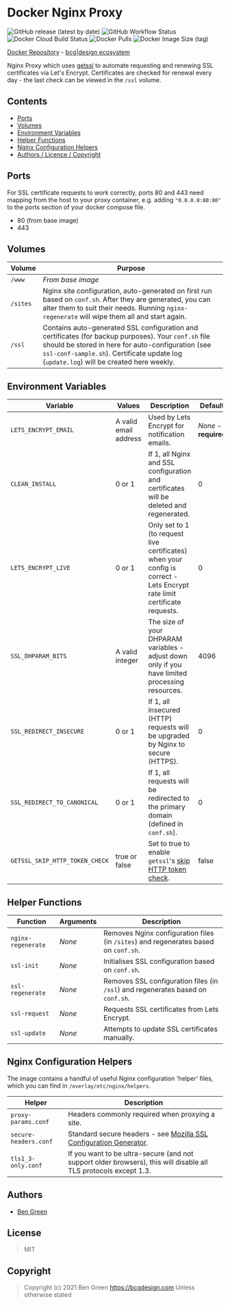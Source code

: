 # Docker Nginx Proxy

![GitHub release (latest by date)](https://img.shields.io/github/v/release/bencgreen/docker-nginx-proxy) ![GitHub Workflow Status](https://img.shields.io/github/workflow/status/bencgreen/docker-nginx-proxy/build?label=github) ![Docker Cloud Build Status](https://img.shields.io/docker/cloud/build/bcgdesign/nginx-proxy?label=docker) ![Docker Pulls](https://img.shields.io/docker/pulls/bcgdesign/nginx-proxy?label=pulls) ![Docker Image Size (tag)](https://img.shields.io/docker/image-size/bcgdesign/nginx-proxy/latest?label=size)

[Docker Repository](https://hub.docker.com/r/bcgdesign/nginx-proxy) - [bcg|design ecosystem](https://github.com/bencgreen/docker)

Nginx Proxy which uses [getssl](https://github.com/srvrco/getssl) to automate requesting and renewing SSL certificates via Let's Encrypt.  Certificates are checked for renewal every day - the last check can be viewed in the `/ssl` volume.

## Contents

* [Ports](#ports)
* [Volumes](#volumes)
* [Environment Variables](#environment-variables)
* [Helper Functions](#helper-functions)
* [Nginx Configuration Helpers](#nginx-configuration-helpers)
* [Authors / Licence / Copyright](#authors)

## Ports

For SSL certificate requests to work correctly, ports 80 and 443 need mapping from the host to your proxy container, e.g. adding `"0.0.0.0:80:80"` to the ports section of your docker compose file.

* 80 (from base image)
* 443

## Volumes

| Volume   | Purpose                                                                                                                                                                                                                                                |
| -------- | ------------------------------------------------------------------------------------------------------------------------------------------------------------------------------------------------------------------------------------------------------ |
| `/www`   | *From base image*                                                                                                                                                                                                                                      |
| `/sites` | Nginx site configuration, auto-generated on first run based on `conf.sh`.  After they are generated, you can alter them to suit their needs.  Running `nginx-regenerate` will wipe them all and start again.                                           |
| `/ssl`   | Contains auto-generated SSL configuration and certificates (for backup purposes).  Your `conf.sh` file should be stored in here for auto-configuration (see `ssl-conf-sample.sh`).  Certificate update log (`update.log`) will be created here weekly. |

## Environment Variables

| Variable                       | Values                | Description                                                                                                                                  | Default               |
| ------------------------------ | --------------------- | -------------------------------------------------------------------------------------------------------------------------------------------- | --------------------- |
| `LETS_ENCRYPT_EMAIL`           | A valid email address | Used by Lets Encrypt for notification emails.                                                                                                | *None* - **required** |
| `CLEAN_INSTALL`                | 0 or 1                | If 1, all Nginx and SSL configuration and certificates will be deleted and regenerated.                                                      | 0                     |
| `LETS_ENCRYPT_LIVE`            | 0 or 1                | Only set to 1 (to request live certificates) when your config is correct - Lets Encrypt rate limit certificate requests.                     | 0                     |
| `SSL_DHPARAM_BITS`             | A valid integer       | The size of your DHPARAM variables - adjust down only if you have limited processing resources.                                              | 4096                  |
| `SSL_REDIRECT_INSECURE`        | 0 or 1                | If 1, all insecured (HTTP) requests will be upgraded by Nginx to secure (HTTPS).                                                             | 0                     |
| `SSL_REDIRECT_TO_CANONICAL`    | 0 or 1                | If 1, all requests will be redirected to the primary domain (defined in `conf.sh`).                                                          | 0                     |
| `GETSSL_SKIP_HTTP_TOKEN_CHECK` | true or false         | Set to true to enable `getssl`'s [skip HTTP token check](https://github.com/srvrco/getssl/wiki/Config-variables#skip_http_token_checkfalse). | false                 |

## Helper Functions

| Function           | Arguments | Description                                                                         |
| ------------------ | --------- | ----------------------------------------------------------------------------------- |
| `nginx-regenerate` | *None*    | Removes Nginx configuration files (in `/sites`) and regenerates based on `conf.sh`. |
| `ssl-init`         | *None*    | Initialises SSL configuration based on `conf.sh`.                                   |
| `ssl-regenerate`   | *None*    | Removes SSL configuration files (in `/ssl`) and regenerates based on `conf.sh`.     |
| `ssl-request`      | *None*    | Requests SSL certificates from Lets Encrypt.                                        |
| `ssl-update`       | *None*    | Attempts to update SSL certificates manually.                                       |

## Nginx Configuration Helpers

The image contains a handful of useful Nginx configuration 'helper' files, which you can find in `/overlay/etc/nginx/helpers`.

| Helper                | Description                                                                                                      |
| --------------------- | ---------------------------------------------------------------------------------------------------------------- |
| `proxy-params.conf`   | Headers commonly required when proxying a site.                                                                  |
| `secure-headers.conf` | Standard secure headers - see [Mozilla SSL Configuration Generator](https://ssl-config.mozilla.org/).            |
| `tls1_3-only.conf`    | If you want to be ultra-secure (and not support older browsers), this will disable all TLS protocols except 1.3. |

## Authors

* [Ben Green](https://github.com/bencgreen)

## License

> MIT

## Copyright

> Copyright (c) 2021 Ben Green <https://bcgdesign.com>
> Unless otherwise stated
